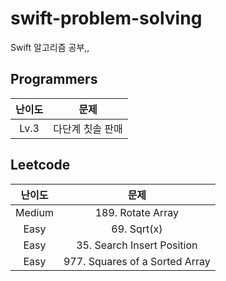 # swift-problem-solving

Swift 알고리즘 공부,,

## Programmers

| 난이도 |       문제       |
| :----: | :--------------: |
|  Lv.3  | 다단계 칫솔 판매 |

## Leetcode

| 난이도 |              문제              |
| :----: | :----------------------------: |
| Medium |       189. Rotate Array        |
|  Easy  |          69. Sqrt(x)           |
|  Easy  |   35. Search Insert Position   |
|  Easy  | 977. Squares of a Sorted Array |
